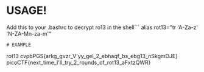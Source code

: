 # USAGE!
Add this to your .bashrc to decrypt ro13 in the shell```
alias rot13="tr 'A-Za-z' 'N-ZA-Mn-za-m'"
```
# EXAMPLE
```
rot13 
cvpbPGS{arkg_gvzr_V'yy_gel_2_ebhaqf_bs_ebg13_nSkgmDJE}
picoCTF{next_time_I'll_try_2_rounds_of_rot13_aFxtzQWR}
```


